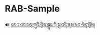 # RAB-Sample

🔊 [འབའ་འབའ་ལུ་གུའི་བྱིས་སྒྲུང་གི་སྒྲ་འདི་ནས་ཕབ་ལེན་བྱོས།](https://github.com/tadhondup/RAB-Sample/releases/download/v1.0.1/babakugu.-.final.mp3)
